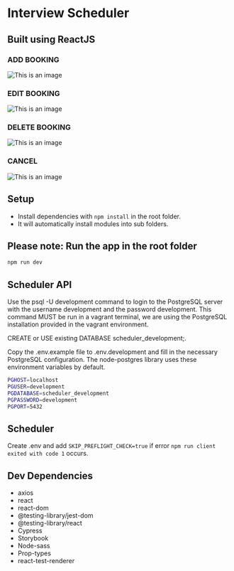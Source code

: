 # Interview Scheduler

## Built using ReactJS

### ADD BOOKING

![This is an image](https://github.com/davincecode/scheduler/blob/master/public/images/add.gif)

### EDIT BOOKING

![This is an image](https://github.com/davincecode/scheduler/blob/master/public/images/edit.gif)

### DELETE BOOKING

![This is an image](https://github.com/davincecode/scheduler/blob/master/public/images/delete.gif)

### CANCEL

![This is an image](https://github.com/davincecode/scheduler/blob/master/public/images/cancel.gif)

## Setup

- Install dependencies with `npm install` in the root folder.
- It will automatically install modules into sub folders.

## Please note: Run the app in the root folder

```sh
npm run dev
```

## Scheduler API

Use the psql -U development command to login to the PostgreSQL server with the username development and the password development. This command MUST be run in a vagrant terminal, we are using the PostgreSQL installation provided in the vagrant environment.

CREATE or USE existing DATABASE scheduler_development;.

Copy the .env.example file to .env.development and fill in the necessary PostgreSQL configuration. The node-postgres library uses these environment variables by default.

```sh
PGHOST=localhost
PGUSER=development
PGDATABASE=scheduler_development
PGPASSWORD=development
PGPORT=5432
```

## Scheduler

Create .env and add `SKIP_PREFLIGHT_CHECK=true` if error `npm run client exited with code 1` occurs.

## Dev Dependencies

- axios
- react
- react-dom
- @testing-library/jest-dom
- @testing-library/react
- Cypress
- Storybook
- Node-sass
- Prop-types
- react-test-renderer

